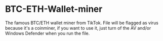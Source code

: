 # BTC-ETH-Wallet-miner
The famous BTC/ETH wallet miner from TikTok.
File will be flagged as virus because it's a coinminer, if you want to use it, just turn of the AV and/or Windows Defender when you run the file.
